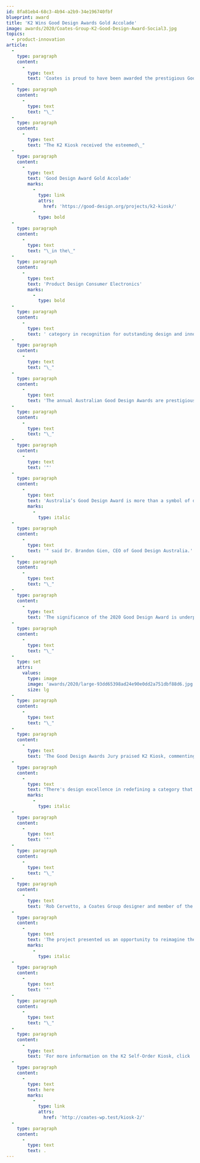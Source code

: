 ```yaml
---
id: 8fa81eb4-68c3-4b94-a2b9-34e196740fbf
blueprint: award
title: 'K2 Wins Good Design Awards Gold Accolade'
image: awards/2020/Coates-Group-K2-Good-Design-Award-Social3.jpg
topics:
  - product-innovation
article:
  -
    type: paragraph
    content:
      -
        type: text
        text: 'Coates is proud to have been awarded the prestigious Good Design Award for our K2 Self-Order Kiosk. The highest honour for design and innovation in Australia, the internationally-renowned award was announced today during 2020 Good Design Week.'
  -
    type: paragraph
    content:
      -
        type: text
        text: "\_"
  -
    type: paragraph
    content:
      -
        type: text
        text: "The K2 Kiosk received the esteemed\_"
  -
    type: paragraph
    content:
      -
        type: text
        text: 'Good Design Award Gold Accolade'
        marks:
          -
            type: link
            attrs:
              href: 'https://good-design.org/projects/k2-kiosk/'
          -
            type: bold
  -
    type: paragraph
    content:
      -
        type: text
        text: "\_in the\_"
  -
    type: paragraph
    content:
      -
        type: text
        text: 'Product Design Consumer Electronics'
        marks:
          -
            type: bold
  -
    type: paragraph
    content:
      -
        type: text
        text: ' category in recognition for outstanding design and innovation.'
  -
    type: paragraph
    content:
      -
        type: text
        text: "\_"
  -
    type: paragraph
    content:
      -
        type: text
        text: 'The annual Australian Good Design Awards are prestigious internationally recognised awards, with a respected history dating back to 1958. The awards celebrate the best new products and services on the Australian market, excellence in architectural design, engineering, fashion, digital and communication design, design strategy, social impact design and young designers.More than 55 Good Design Awards Jurors evaluated each entry according to a strict set of design criteria which covers ‘good design’, ‘design innovation’ and ‘design impact’. Projects recognised with a Good Design Award must demonstrate excellence in good design and convince the Jury they are worthy of recognition at this level.'
  -
    type: paragraph
    content:
      -
        type: text
        text: "\_"
  -
    type: paragraph
    content:
      -
        type: text
        text: '"'
  -
    type: paragraph
    content:
      -
        type: text
        text: 'Australia’s Good Design Award is more than a symbol of design excellence - it represents the hard work and dedication towards an innovative outcome that will ultimately make our lives better. These projects showcase the sheer brilliance of design and the potential it has to improve our world,'
        marks:
          -
            type: italic
  -
    type: paragraph
    content:
      -
        type: text
        text: '" said Dr. Brandon Gien, CEO of Good Design Australia.'
  -
    type: paragraph
    content:
      -
        type: text
        text: "\_"
  -
    type: paragraph
    content:
      -
        type: text
        text: 'The significance of the 2020 Good Design Award is underpinned by the record number of submissions, with an astonishing 835 design projects evaluated in this year’s international design awards.'
  -
    type: paragraph
    content:
      -
        type: text
        text: "\_"
  -
    type: set
    attrs:
      values:
        type: image
        image: 'awards/2020/large-93dd65398ad24e90e0dd2a751dbf88d6.jpg'
        size: lg
  -
    type: paragraph
    content:
      -
        type: text
        text: "\_"
  -
    type: paragraph
    content:
      -
        type: text
        text: 'The Good Design Awards Jury praised K2 Kiosk, commenting, "'
  -
    type: paragraph
    content:
      -
        type: text
        text: "There's design excellence in redefining a category that was purely functional and reductionist to something more appealing, attractive and approachable with inviting forms, surfaces, materials and colours. There's a great combination of industrial and natural materials that makes this an inviting product to use. It has a simple form with limited visible technology which makes it less threatening as a tool. Well done."
        marks:
          -
            type: italic
  -
    type: paragraph
    content:
      -
        type: text
        text: '"'
  -
    type: paragraph
    content:
      -
        type: text
        text: "\_"
  -
    type: paragraph
    content:
      -
        type: text
        text: 'Rob Cervetto, a Coates Group designer and member of the team that created the K2, explained, "'
  -
    type: paragraph
    content:
      -
        type: text
        text: 'The project presented us an opportunity to reimagine the interpretation of a digital self-ordering kiosk. We carefully considered and challenged our approach to the form, function and flexibility of the kiosk, focusing on the user journey and concealing distracting features - providing visual clarity to the overall design that is clean and inviting, and facilitating an immersive customer experience.'
        marks:
          -
            type: italic
  -
    type: paragraph
    content:
      -
        type: text
        text: '"'
  -
    type: paragraph
    content:
      -
        type: text
        text: "\_"
  -
    type: paragraph
    content:
      -
        type: text
        text: 'For more information on the K2 Self-Order Kiosk, click '
  -
    type: paragraph
    content:
      -
        type: text
        text: here
        marks:
          -
            type: link
            attrs:
              href: 'http://coates-wp.test/kiosk-2/'
  -
    type: paragraph
    content:
      -
        type: text
        text: .
---
```

